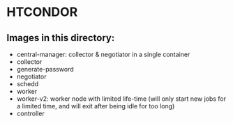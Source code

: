 # HTCONDOR

## Images in this directory:
* central-manager: collector & negotiator in a single container
* collector
* generate-password
* negotiator
* schedd
* worker
* worker-v2: worker node with limited life-time (will only start new jobs for a limited time, and will exit after being idle for too long)
* controller
